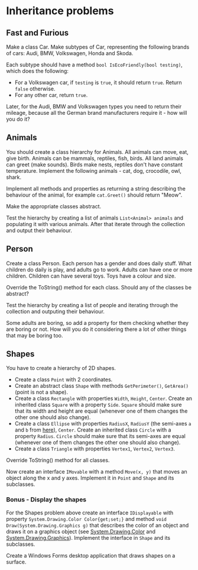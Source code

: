 # Inheritance problems

## Fast and Furious
Make a class Car. 
Make subtypes of Car, representing the following brands of cars: Audi, BMW, Volkswagen, Honda and Skoda.

Each subtype should have a method `bool IsEcoFriendly(bool testing)`, which does the following:
- For a Volkswagen car, if `testing` is `true`, it should return `true`. Return `false` otherwise.
- For any other car, return `true`.

Later, for the Audi, BMW and Volkswagen types you need to return their mileage, because all the German brand manufacturers require it - how will you do it?

## Animals
You should create a class hierarchy for Animals. All animals can move, eat, give birth. Animals can be mammals, reptiles, fish, birds. All land animals can greet (make sounds). Birds make nests, reptiles don't have constant temperature. Implement the following animals - cat, dog, crocodile, owl, shark.

Implement all methods and properties as returning a string describing the behaviour of the animal, for example `cat.Greet()` should return "Meow".

Make the appropriate classes abstract.

Test the hierarchy by creating a list of animals `List<Animal> animals` and populating it with various animals. After that iterate through the collection and output their behaviour.

## Person

Create a class Person. Each person has a gender and does daily stuff. What children do daily is play, and adults go to work. Adults can have one or more children. Children can have several toys. Toys have a colour and size.

Override the ToString() method for each class. Should any of the classes be abstract?

Test the hierarchy by creating a list of people and iterating through the collection and outputing their behaviour.

Some adults are boring, so add a property for them checking whether they are boring or not. How will you do it considering there a lot of other things that may be boring too.

## Shapes

You have to create a hierarchy of 2D shapes.

* Create a class `Point` with 2 coordinates.
* Create an abstract class `Shape` with methods `GetPerimeter()`, `GetArea()` (point is not a shape).
* Create a class `Rectangle` with properties `Width`, `Height`, `Center`. Create an inherited class `Square` with a property `Side`. `Square` should make sure that its width and height are equal (whenever one of them changes the other one should also change).
* Create a class `Ellipse` with properties `RadiusX`, `RadiusY` (the semi-axes `a` and `b` from [here](https://en.wikipedia.org/wiki/Ellipse#Elements_of_an_ellipse)), `Center`. Create an inherited class `Circle` with a property `Radius`. `Circle` should make sure that its semi-axes are equal (whenever one of them changes the other one should also change).
* Create a class `Triangle` with properties `Vertex1`, `Vertex2`, `Vertex3`.

Override ToString() method for all classes.

Now create an interface `IMovable` with a method `Move(x, y)` that moves an object along the x and y axes. Implement it in `Point` and `Shape` and its subclasses.

### Bonus - Display the shapes

For the Shapes problem above create an interface `IDisplayable` with property `System.Drawing.Color Color{get;set;}` and method `void Draw(System.Drawing.Graphics g)` that describes the color of an object and draws it on a graphics object (see [System.Drawing.Color](https://msdn.microsoft.com/en-us/library/system.drawing.color%28v=vs.110%29.aspx) and [System.Drawing.Graphics](https://msdn.microsoft.com/en-us/library/system.drawing.graphics%28v=vs.110%29.aspx)). Implement the interface in `Shape` and its subclasses.

Create a Windows Forms desktop application that draws shapes on a surface.

